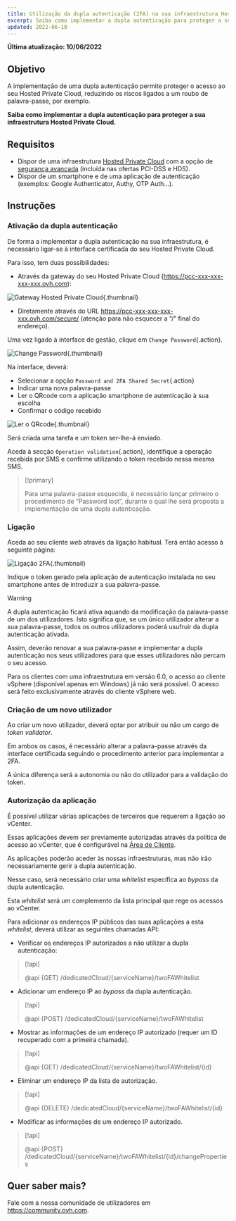 ```yaml
---
title: Utilização da dupla autenticação (2FA) na sua infraestrutura Hosted Private Cloud
excerpt: Saiba como implementar a dupla autenticação para proteger a sua infraestrutura
updated: 2022-06-10
---
```


**Última atualização: 10/06/2022**

## Objetivo

A implementação de uma dupla autenticação permite proteger o acesso ao seu Hosted Private Cloud, reduzindo os riscos ligados a um roubo de palavra-passe, por exemplo.

**Saiba como implementar a dupla autenticação para proteger a sua infraestrutura Hosted Private Cloud.**
 
## Requisitos

- Dispor de uma infraestrutura [Hosted Private Cloud](https://www.ovhcloud.com/fr/enterprise/products/hosted-private-cloud/) com a opção de [segurança avançada](https://www.ovhcloud.com/fr/enterprise/products/hosted-private-cloud/safety-compliance/sddc/) (incluída nas ofertas PCI-DSS e HDS).
- Dispor de um smartphone e de uma aplicação de autenticação (exemplos: Google Authenticator, Authy, OTP Auth...).

## Instruções

### Ativação da dupla autenticação

De forma a implementar a dupla autenticação na sua infraestrutura, é necessário ligar-se à interface certificada do seu Hosted Private Cloud.

Para isso, tem duas possibilidades:
	
- Através da gateway do seu Hosted Private Cloud (https://pcc-xxx-xxx-xxx-xxx.ovh.com): 

![Gateway Hosted Private Cloud](images/gatewayPCC.jpg){.thumbnail}

- Diretamente através do URL https://pcc-xxx-xxx-xxx-xxx.ovh.com/secure/ (atenção para não esquecer a “/” final do endereço).

Uma vez ligado à interface de gestão, clique em `Change Password`{.action}.

![Change Password](images/selectChangePassword.png){.thumbnail}

Na interface, deverá:
	
* Selecionar a opção `Password and 2FA Shared Secret`{.action}
* Indicar uma nova palavra-passe 
* Ler o QRcode com a aplicação smartphone de autenticação à sua escolha
* Confirmar o código recebido

![Ler o QRcode](images/scanQRcode.png){.thumbnail}

Será criada uma tarefa e um token ser-lhe-á enviado.

Aceda à secção `Operation validation`{.action}, identifique a operação recebida por SMS e confirme utilizando o token recebido nessa mesma SMS.

> [!primary]
>
> Para uma palavra-passe esquecida, é necessário lançar primeiro o procedimento de “Password lost”, durante o qual lhe será proposta a implementação de uma dupla autenticação.
>

### Ligação

Aceda ao seu cliente *web* através da ligação habitual. Terá então acesso à seguinte página:

![Ligação 2FA](images/2FAtoken.png){.thumbnail}

Indique o token gerado pela aplicação de autenticação instalada no seu smartphone antes de introduzir a sua palavra-passe.


> [!warning]
>
> A dupla autenticação ficará ativa aquando da modificação da palavra-passe de um dos utilizadores. Isto significa que, se um único utilizador alterar a sua palavra-passe, todos os outros utilizadores poderá usufruir da dupla autenticação ativada. 
>
> Assim, deverão renovar a sua palavra-passe e implementar a dupla autenticação nos seus utilizadores para que esses utilizadores não percam o seu acesso.
>
> Para os clientes com uma infraestrutura em versão 6.0, o acesso ao cliente vSphere (disponível apenas em Windows) já não será possível. O acesso será feito exclusivamente através do cliente vSphere web.
>

### Criação de um novo utilizador

Ao criar um novo utilizador, deverá optar por atribuir ou não um cargo de *token validator*.

Em ambos os casos, é necessário alterar a palavra-passe através da interface certificada seguindo o procedimento anterior para implementar a 2FA.

A única diferença será a autonomia ou não do utilizador para a validação do token.

### Autorização da aplicação

É possível utilizar várias aplicações de terceiros que requerem a ligação ao vCenter.

Essas aplicações devem ser previamente autorizadas através da política de acesso ao vCenter, que é configurável na [Área de Cliente](/pages/hosted_private_cloud/hosted_private_cloud_powered_by_vmware/manager_ovh_private_cloud#securite).

As aplicações poderão aceder às nossas infraestruturas, mas não irão necessariamente gerir a dupla autenticação.

Nesse caso, será necessário criar uma *whitelist* específica ao *bypass* da dupla autenticação.

Esta *whitelist* será um complemento da lista principal que rege os acessos ao vCenter.

Para adicionar os endereços IP públicos das suas aplicações a esta *whitelist*, deverá utilizar as seguintes chamadas API: 

- Verificar os endereços IP autorizados a não utilizar a dupla autenticação:

> [!api]
>
> @api {GET} /dedicatedCloud/{serviceName}/twoFAWhitelist
>

- Adicionar um endereço IP ao *bypass* da dupla autenticação.

> [!api]
>
> @api {POST} /dedicatedCloud/{serviceName}/twoFAWhitelist
>

- Mostrar as informações de um endereço IP autorizado (requer um ID recuperado com a primeira chamada).

> [!api]
>
> @api {GET} /dedicatedCloud/{serviceName}/twoFAWhitelist/{id}
>

- Eliminar um endereço IP da lista de autorização.

> [!api]
>
> @api {DELETE} /dedicatedCloud/{serviceName}/twoFAWhitelist/{id}
>

- Modificar as informações de um endereço IP autorizado.

> [!api]
>
> @api {POST} /dedicatedCloud/{serviceName}/twoFAWhitelist/{id}/changeProperties
>

## Quer saber mais?

Fale com a nossa comunidade de utilizadores em <https://community.ovh.com>.
